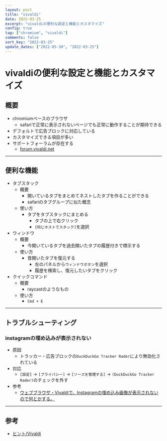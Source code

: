 ```yaml
---
layout: post 
title: "vivaldi"
date: 2022-03-25
excerpt: "vivaldiの便利な設定と機能とカスタマイズ"
config: true
tag: ["chromium", "vivaldi"]
comments: false
sort_key: "2022-03-25"
update_dates: ["2022-05-30", "2022-03-25"]
---
```


# vivaldiの便利な設定と機能とカスタマイズ 

## 概要
 - chromiumベースのブラウザ
   - safariで正常に表示されないページでも正常に動作することが期待できる
 - デフォルトで広告ブロックに対応している
 - カスタマイズできる項目が多い
 - サポートフォーラムが存在する
   - [forum.vivaldi.net](https://forum.vivaldi.net)

---

## 便利な機能
 - タブスタック
   - 概要
     - 開いているタブをまとめてネストしたタブを作ることができる
     - safariのタブグループに似た概念
   - 使い方
     - タブをタブスタックにまとめる
       - タブの上で右クリック
       - `[同じホストでスタック]`を選択
 - ウィンドウ
   - 概要
     - 今開いているタブを過去開いたタブの履歴付きで標示する
   - 使い方
     - 昔開いたタブを復元する
       - 左のパネルから`ウィンドウボタン`を選択
       - 履歴を検索し、復元したいタブをクリック
 - クイックコマンド
   - 概要
     - raycastのようなもの
   - 使い方
     - `Cmd + E`

---

## トラブルシューティング

### instagramの埋め込みが表示されない
 - 原因
   - トラッカー・広告ブロックの`DuckDuckGo Tracker Rader`により無効化されている
 - 対応
   - `[設定]` -> `[プライバシー]` -> `[ソースを管理する]` -> `(DuckDuckGo Tracker Rader)`のチェックを外す
 - 参考
   - [ウェブブラウザ・Vivaldiで、Instagramの埋め込み画像が表示されないので何とかする。](https://freefielder.jp/blog/2021/05/vivaldi-instagram-issue.html)

---

## 参考
 - [ヒント/Vivaldi](https://vivaldi.com/ja/blog/how-to/)

